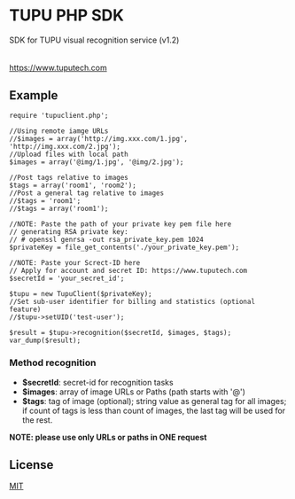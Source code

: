 # TUPU PHP SDK

SDK for TUPU visual recognition service (v1.2)
######  
<https://www.tuputech.com>

## Example

```
require 'tupuclient.php';

//Using remote iamge URLs
//$images = array('http://img.xxx.com/1.jpg', 'http://img.xxx.com/2.jpg');
//Upload files with local path
$images = array('@img/1.jpg', '@img/2.jpg');

//Post tags relative to images
$tags = array('room1', 'room2');
//Post a general tag relative to images
//$tags = 'room1';
//$tags = array('room1');

//NOTE: Paste the path of your private key pem file here
// generating RSA private key:
// # openssl genrsa -out rsa_private_key.pem 1024
$privateKey = file_get_contents('./your_private_key.pem');

//NOTE: Paste your Screct-ID here
// Apply for account and secret ID: https://www.tuputech.com
$secretId = 'your_secret_id';

$tupu = new TupuClient($privateKey);
//Set sub-user identifier for billing and statistics (optional feature)
//$tupu->setUID('test-user');

$result = $tupu->recognition($secretId, $images, $tags);
var_dump($result);
```

### Method recognition
- **$secretId**: secret-id for recognition tasks
- **$images**: array of image URLs or Paths (path starts with '@')
- **$tags**: tag of image (optional); string value as general tag for all images; if count of tags is less than count of images, the last tag will be used for the rest.

**NOTE: please use only URLs or paths in ONE request**

## License

[MIT](http://www.opensource.org/licenses/mit-license.php)
